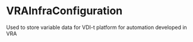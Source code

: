 # VRAInfraConfiguration
Used to store variable data for VDI-t platform for automation developed in VRA
